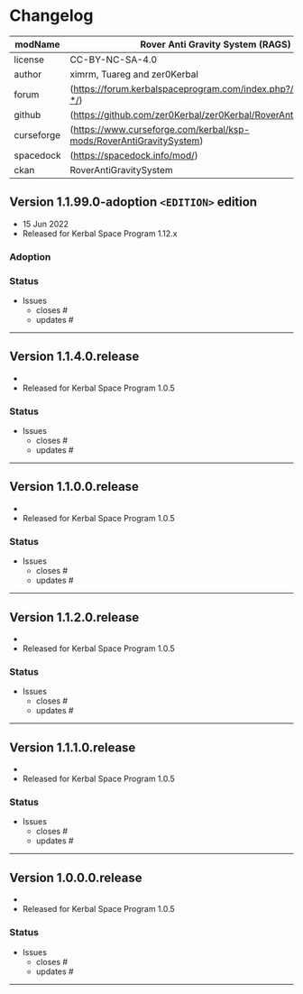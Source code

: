 # Changelog  
  
| modName    | Rover Anti Gravity System (RAGS)                                    |
| ---------- | ------------------------------------------------------------------- |
| license    | CC-BY-NC-SA-4.0                                                     |
| author     | ximrm, Tuareg and zer0Kerbal                                        |
| forum      | (https://forum.kerbalspaceprogram.com/index.php?/topic/208483-*/)   |
| github     | (https://github.com/zer0Kerbal/zer0Kerbal/RoverAntiGravitySystem)   |
| curseforge | (https://www.curseforge.com/kerbal/ksp-mods/RoverAntiGravitySystem) |
| spacedock  | (https://spacedock.info/mod/)                                       |
| ckan       | RoverAntiGravitySystem                                              |

## Version 1.1.99.0-adoption `<EDITION>` edition

* 15 Jun 2022
* Released for Kerbal Space Program 1.12.x

### Adoption

### Status

* Issues
  * closes #
  * updates #

---

## Version 1.1.4.0.release

* 
* Released for Kerbal Space Program 1.0.5

### Status

* Issues
  * closes #
  * updates #

---

## Version 1.1.0.0.release

* 
* Released for Kerbal Space Program 1.0.5

### Status

* Issues
  * closes #
  * updates #

---

## Version 1.1.2.0.release

* 
* Released for Kerbal Space Program 1.0.5

### Status

* Issues
  * closes #
  * updates #

---

## Version 1.1.1.0.release

* 
* Released for Kerbal Space Program 1.0.5

### Status

* Issues
  * closes #
  * updates #

---

## Version 1.0.0.0.release

* 
* Released for Kerbal Space Program 1.0.5

### Status

* Issues
  * closes #
  * updates #

---